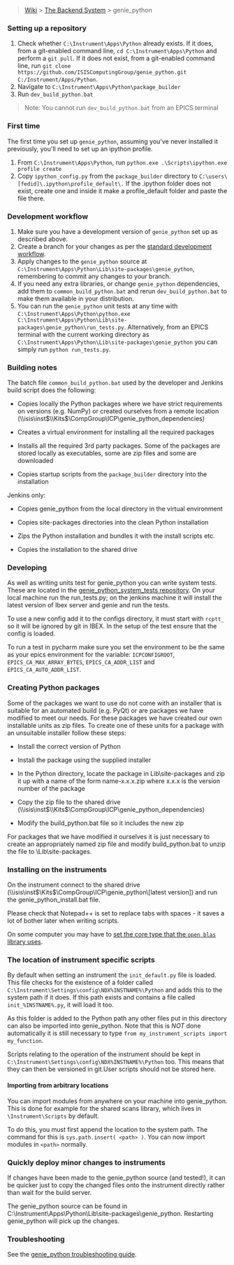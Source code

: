 > [Wiki](Home) > [The Backend System](The-Backend-System) > genie_python

### Setting up a repository

1. Check whether `C:\Instrument\Apps\Python` already exists. If it does, from a git-enabled command line, `cd C:\Instrument\Apps\Python` and perform a `git pull`. If it does not exist, from a git-enabled command line, run `git clone https://github.com/ISISComputingGroup/genie_python.git C:/Instrument/Apps/Python`.
1. Navigate to `C:\Instrument\Apps\Python\package_builder`
1. Run `dev_build_python.bat`

> Note: You cannot run `dev_build_python.bat` from an EPICS terminal

### First time

The first time you set up `genie_python`, assuming you've never installed it previously, you'll need to set up an ipython profile. 

1. From `C:\Instrument\Apps\Python`, run `python.exe .\Scripts\ipython.exe profile create`
1. Copy `ipython_config.py` from the `package_builder` directory to `C:\users\[fedid]\.ipython\profile_default\.` If the .ipython folder does not exist, create one and inside it make a profile_default folder and paste the file there.


### Development workflow

1. Make sure you have a development version of `genie_python` set up as described above.
1. Create a branch for your changes as per the [standard development workflow](https://github.com/ISISComputingGroup/ibex_developers_manual/wiki/Git-workflow).
1. Apply changes to the `genie_python` source at `C:\Instrument\Apps\Python\Lib\site-packages\genie_python`, remembering to commit any changes to your branch.
1. If you need any extra libraries, or change `genie_python` dependencies, add them to `common_build_python.bat` and rerun `dev_build_python.bat` to make them available in your distribution.
1. You can run the `genie_python` unit tests at any time with `C:\Instrument\Apps\Python\python.exe C:\Instrument\Apps\Python\Lib\site-packages\genie_python\run_tests.py`. Alternatively, from an EPICS terminal with the current working directory as `C:\Instrument\Apps\Python\Lib\site-packages\genie_python` you can simply run `python run_tests.py`.

### Building notes

The batch file `common_build_python.bat` used by the developer and Jenkins build script does the following:

* Copies locally the Python packages where we have strict requirements on versions (e.g. NumPy) or created ourselves from a remote location (\\\\isis\\inst$\\Kits$\\CompGroup\\ICP\\genie_python_dependencies)

* Creates a virtual environment for installing all the required packages

* Installs all the required 3rd party packages. Some of the packages are stored locally as executables, some are zip files and some are downloaded

* Copies startup scripts from the `package_builder` directory into the installation

Jenkins only:

* Copies genie_python from the local directory in the virtual environment

* Copies site-packages directories into the clean Python installation

* Zips the Python installation and bundles it with the install scripts etc. 

* Copies the installation to the shared drive

### Developing

As well as writing units test for genie_python you can write system tests. These are located in the [genie_python_system_tests repository]( https://github.com/ISISComputingGroup/genie_python_system_tests). On your local machine run the run_tests.py; on the jenkins machine it will install the latest version of Ibex server and genie and run the tests.

To use a new config add it to the configs directory, it must start with `rcptt_` so it will be ignored by git in IBEX. In the setup of the test ensure that the config is loaded. 

To run a test in pycharm make sure you set the environment to be the same as your epics environment for the variable: `ICPCONFIGROOT`, `EPICS_CA_MAX_ARRAY_BYTES`, `EPICS_CA_ADDR_LIST` and `EPICS_CA_AUTO_ADDR_LIST`.

### Creating Python packages

Some of the packages we want to use do not come with an installer that is suitable for an automated build (e.g. PyQt) or are packages we have modified to meet our needs.
For these packages we have created our own installable units as zip files. To create one of these units for a package with an unsuitable installer follow these steps:

* Install the correct version of Python

* Install the package using the supplied installer

* In the Python directory, locate the package in Lib\\site-packages and zip it up with a name of the form name-x.x.x.zip where x.x.x is the version number of the package

* Copy the zip file to the shared drive (\\\\isis\\inst$\\Kits$\\CompGroup\\ICP\\genie_python_dependencies)

* Modify the build_python.bat file so it includes the new zip

For packages that we have modified it ourselves it is just necessary to create an appropriately named zip file and modify build_python.bat to unzip the file to \\Lib\\site-packages.

### Installing on the instruments

On the instrument connect to the shared drive (\\\\isis\inst$\Kits$\CompGroup\ICP\genie_python\\[latest version]) and run the genie_python_install.bat file.

Please check that Notepad++ is set to replace tabs with spaces - it saves a lot of bother later when writing scripts.

On some computer you may have to [set the core type that the `open blas` library uses](genie_python-Troubleshooting#genie_python-rashes-on-start-underlying-python-works-but-fails-on-import-numpy).

### The location of instrument specific scripts

By default when setting an instrument the `init_default.py` file is loaded. This file checks for the existence of a folder called `C:\Instrument\Settings\config\NDX%INSTNAME%\Python` and adds this to the system path if it does. If this path exists and contains a file called `init_%INSTNAME%.py`, it will load it too.

As this folder is added to the Python path any other files put in this directory can also be imported into genie_python. Note that this is *NOT* done automatically it is still necessary to type `from my_instrument_scripts import my_function`.

Scripts relating to the operation of the instrument should be kept in `C:\Instrument\Settings\config\NDX%INSTNAME%\Python` too. This means that they can then be versioned in git.User scripts should not be stored here.

#### Importing from arbitrary locations

You can import modules from anywhere on your machine into genie_python. This is done for example for the shared scans library, which lives in `\Instrument\Scripts` by default. 

To do this, you must first append the location to the system path. The command for this is `sys.path.insert( <path> )`. You can now import modules in `<path>` normally.

### Quickly deploy minor changes to instruments

If changes have been made to the genie_python source (and tested!), it can be quicker just to copy the changed files onto the instrument directly rather than wait for the build server.

The genie_python source can be found in C:\Instrument\Apps\Python\Lib\site-packages\genie_python.
Restarting genie_python will pick up the changes.

### Troubleshooting

See the [genie_python troubleshooting guide](genie_python-Troubleshooting).
